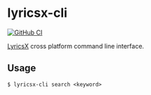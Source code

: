 # lyricsx-cli

[![GitHub CI](https://github.com/ddddxxx/lyricsx-cli/workflows/CI/badge.svg)](https://github.com/ddddxxx/lyricsx-cli/actions)

[LyricsX](https://github.com/ddddxxx/LyricsX) cross platform command line interface.

## Usage

```
$ lyricsx-cli search <keyword>
```
